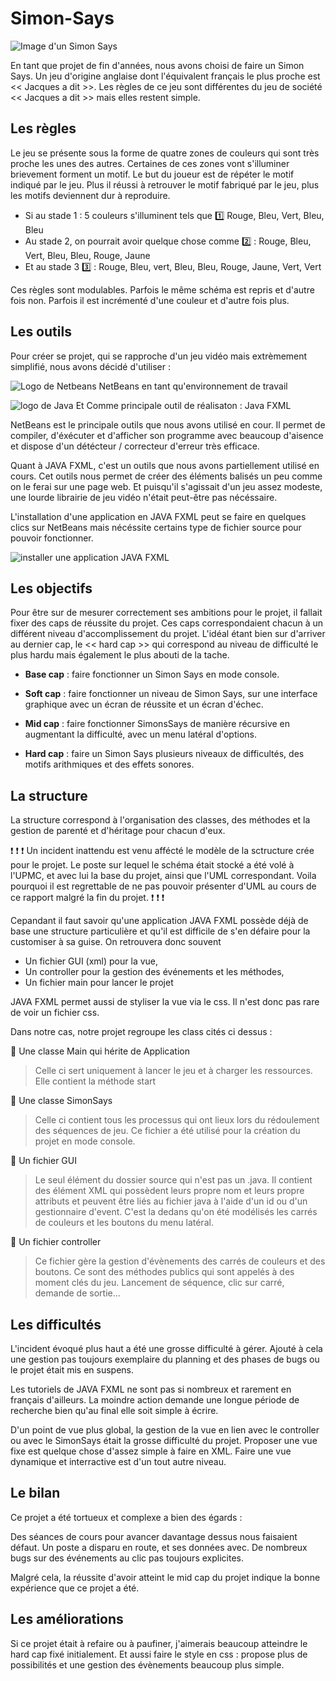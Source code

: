 # Simon-Says

![Image d'un Simon Says](http://meesterwouter.weebly.com/uploads/4/2/3/3/42339249/4818014_orig.png)

En tant que projet de fin d'années, nous avons choisi de faire un Simon Says. Un jeu d'origine anglaise dont l'équivalent français le plus proche est << Jacques a dit >>. Les règles de ce jeu sont différentes du jeu de société << Jacques a dit >> mais elles restent simple.  

## Les règles

Le jeu se présente sous la forme de quatre zones de couleurs qui sont très proche les unes des autres. Certaines de ces zones vont s'illuminer brievement forment un motif. Le but du joueur est de répéter le motif indiqué par le jeu. Plus il réussi à retrouver le motif fabriqué par le jeu, plus les motifs deviennent dur à reproduire.  
  
 - Si au stade 1 : 5 couleurs s'illuminent tels que  :one: Rouge, Bleu, Vert, Bleu, Bleu
 - Au stade 2, on pourrait avoir quelque chose comme  :two: : Rouge, Bleu, Vert, Bleu, Bleu, Rouge, Jaune
 - Et au stade 3  :three: : Rouge, Bleu, vert, Bleu, Bleu, Rouge, Jaune, Vert, Vert
 
 Ces règles sont modulables. Parfois le même schéma est repris et d'autre fois non. Parfois il est incrémenté d'une couleur et d'autre fois plus.

## Les outils

Pour créer se projet, qui se rapproche d'un jeu vidéo mais extrèmement simplifié, nous avons décidé d'utiliser :

![Logo de Netbeans](https://dl2.macupdate.com/images/icons128/12078.png?d=1430771912) NetBeans en tant qu'environnement de travail       
  
![logo de Java](https://dynamicimagesfr-v2b.netdna-ssl.com/product_class_external_product/java_128.png) Et Comme principale outil de réalisaton : Java FXML
  

NetBeans est le principale outils que nous avons utilisé en cour. Il permet de compiler, d'éxécuter et d'afficher son programme avec beaucoup d'aisence et dispose d'un détécteur / correcteur d'erreur très efficace.

Quant à JAVA FXML, c'est un outils que nous avons partiellement utilisé en cours. Cet outils nous permet de créer des éléments balisés un peu comme on le ferai sur une page web. Et puisqu'il s'agissait d'un jeu assez modeste, une lourde librairie de jeu vidéo n'était peut-être pas nécéssaire.

L'installation d'une application en JAVA FXML peut se faire en quelques clics sur NetBeans mais nécéssite certains type de fichier source pour pouvoir fonctionner.
  
  ![installer une application JAVA FXML](https://docs.oracle.com/javafx/scenebuilder/1/use_java_ides/img/nb-create-fxml-app.gif)
  
## Les objectifs

Pour être sur de mesurer correctement ses ambitions pour le projet, il fallait fixer des caps de réussite du projet. Ces caps correspondaient chacun à un différent niveau d'accomplissement du projet. L'idéal étant bien sur d'arriver au dernier cap, le << hard cap >> qui correspond au niveau de difficulté le plus hardu mais également le plus abouti de la tache.

- **Base cap** : faire fonctionner un Simon Says en mode console.

- **Soft cap** : faire fonctionner un niveau de Simon Says, sur une interface graphique avec un écran de réussite et un écran d'échec.
  
- **Mid cap** : faire fonctionner SimonsSays de manière récursive en augmentant la difficulté, avec un menu latéral d'options.
  
- **Hard cap** : faire un Simon Says plusieurs niveaux de difficultés, des motifs arithmiques et des effets sonores.

## La structure

La structure correspond à l'organisation des classes, des méthodes et la gestion de parenté et d'héritage pour chacun d'eux.

 :exclamation:  :exclamation:  :exclamation: Un incident inattendu est venu affécté le modèle de la sctructure crée pour le projet. Le poste sur lequel le schéma était stocké a été volé à l'UPMC, et avec lui la base du projet, ainsi que l'UML correspondant. Voila pourquoi il est regrettable de ne pas pouvoir présenter d'UML au cours de ce rapport malgré la fin du projet.  :exclamation:  :exclamation:  :exclamation:

Cepandant il faut savoir qu'une application JAVA FXML possède déjà de base une structure particulière et qu'il est difficile de s'en défaire pour la customiser à sa guise. On retrouvera donc souvent

- Un fichier GUI (xml) pour la vue,
- Un controller pour la gestion des événements et les méthodes,
- Un fichier main pour lancer le projet

JAVA FXML permet aussi de styliser la vue via le css. Il n'est donc pas rare de voir un fichier css.

Dans notre cas, notre projet regroupe les class cités ci dessus :

 :paperclip: Une classe Main qui hérite de Application
 
> Celle ci sert uniquement à lancer le jeu et à charger les ressources. Elle contient la méthode start
 
 :paperclip: Une classe SimonSays
 
> Celle ci contient tous les processus qui ont lieux lors du rédoulement des séquences de jeu. Ce fichier a été           utilisé pour la création du projet en mode console. 
            
 :paperclip: Un fichier GUI
 
> Le seul élément du dossier source qui n'est pas un .java. Il contient des élément XML qui possèdent leurs propre nom et leurs propre attributs et peuvent être liés au fichier java à l'aide d'un id ou d'un gestionnaire d'event. C'est la dedans qu'on été modélisés les carrés de couleurs et les boutons du menu latéral.
            
 :paperclip: Un fichier controller
 
> Ce fichier gère la gestion d'évènements des carrés de couleurs et des boutons. Ce sont des méthodes publics qui sont appelés à des moment clés du jeu. Lancement de séquence, clic sur carré, demande de sortie...

## Les difficultés 

L'incident évoqué plus haut a été une grosse difficulté à gérer. Ajouté à cela une gestion pas toujours exemplaire du planning et des phases de bugs ou le projet était mis en suspens.

Les tutoriels de JAVA FXML ne sont pas si nombreux et rarement en français d'ailleurs. La moindre action demande une longue période de recherche bien qu'au final elle soit simple à écrire.

D'un point de vue plus global, la gestion de la vue en lien avec le controller ou avec le SimonSays était la grosse difficulté du projet. Proposer une vue fixe est quelque chose d'assez simple à faire en XML. Faire une vue dynamique et interractive est d'un tout autre niveau.

## Le bilan

Ce projet a été tortueux et complexe a bien des égards :

Des séances de cours pour avancer davantage dessus nous faisaient défaut.
Un poste a disparu en route, et ses données avec.
De nombreux bugs sur des événements au clic pas toujours explicites.

Malgré cela, la réussite d'avoir atteint le mid cap du projet indique la bonne expérience que ce projet a été.

## Les améliorations 

Si ce projet était à refaire ou à paufiner, j'aimerais beaucoup atteindre le hard cap fixé initialement. Et aussi faire le style en css :  propose plus de possibilités et une gestion des évènements beaucoup plus simple.
